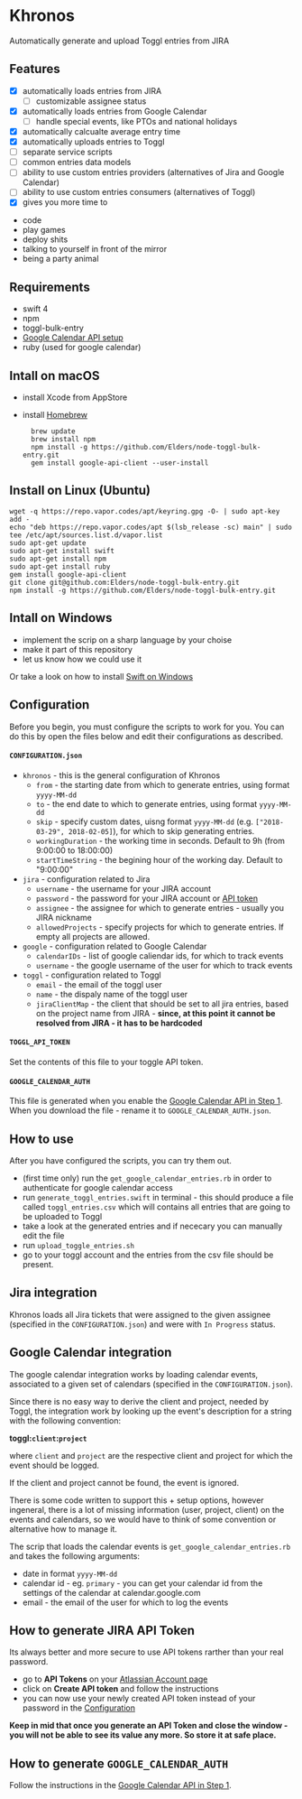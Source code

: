 # Khronos

Automatically generate and upload Toggl entries from JIRA

## Features
- [x] automatically loads entries from JIRA
	- [ ] customizable assignee status
- [x] automatically loads entries from Google Calendar
	- [ ] handle special events, like PTOs and national holidays
- [x] automatically calcualte average entry time
- [x] automatically uploads entries to Toggl
- [ ] separate service scripts
- [ ] common entries data models
- [ ] ability to use custom entries providers (alternatives of Jira and Google Calendar)
- [ ] ability to use custom entries consumers (alternatives of Toggl)
- [x] gives you more time to 
- code
- play games
- deploy shits
- talking to yourself in front of the mirror
- being a party animal

## Requirements
- swift 4
- npm
- toggl-bulk-entry
- [Google Calendar API setup](https://developers.google.com/calendar/quickstart/ruby)
- ruby (used for google calendar)

## Intall on macOS

- install Xcode from AppStore
- install [Homebrew](https://brew.sh)

		brew update
		brew install npm
		npm install -g https://github.com/Elders/node-toggl-bulk-entry.git
		gem install google-api-client --user-install

## Install on Linux (Ubuntu)

	wget -q https://repo.vapor.codes/apt/keyring.gpg -O- | sudo apt-key add -
	echo "deb https://repo.vapor.codes/apt $(lsb_release -sc) main" | sudo tee /etc/apt/sources.list.d/vapor.list
	sudo apt-get update
	sudo apt-get install swift
	sudo apt-get install npm
	sudo apt-get install ruby
	gem install google-api-client
	git clone git@github.com:Elders/node-toggl-bulk-entry.git
	npm install -g https://github.com/Elders/node-toggl-bulk-entry.git

## Intall on Windows

- implement the scrip on a sharp language by your choise
- make it part of this repository
- let us know how we could use it

Or take a look on how to install [Swift on Windows](https://github.com/apple/swift/blob/master/docs/Windows.md)

## Configuration

Before you begin, you must configure the scripts to work for you. You can do this by open the files below and edit their configurations as described.

#### `CONFIGURATION.json`
- `khronos` - this is the general configuration of Khronos
	- `from` - the starting date from which to generate entries, using format `yyyy-MM-dd`
	- `to` - the end date to which to generate entries, using format `yyyy-MM-dd`
	- `skip` - specify custom dates, uisng format `yyyy-MM-dd` (e.g. `["2018-03-29", 2018-02-05]`), for which to skip generating entries.
	- `workingDuration` - the working time in seconds. Default to 9h (from 9:00:00 to 18:00:00)
	- `startTimeString` - the begining hour of the working day. Default to "9:00:00"
- `jira` - configuration related to Jira
	- `username` - the username for your JIRA account
	- `password` - the password for your JIRA account or [API token](#how-to-generate-jira-api-token) 
	- `assignee` - the assignee for which to generate entries - usually you JIRA nickname
	- `allowedProjects` - specify projects for which to generate entries. If empty all projects are allowed.
- `google` - configuration related to Google Calendar
	- `calendarIDs` - list of google caliendar ids, for which to track events
	- `username` - the google username of the user for which to track events
- `toggl` - configuration related to Toggl
	- `email` - the email of the toggl user
	- `name` - the dispaly name of the toggl user
	- `jiraClientMap` - the client that should be set to all jira entries, based on the project name from JIRA - **since, at this point it cannot be resolved from JIRA - it has to be hardcoded**


#### `TOGGL_API_TOKEN`
Set the contents of this file to  your toggle API token.

#### `GOOGLE_CALENDAR_AUTH`
This file is generated when you enable the [Google Calendar API in Step 1](https://developers.google.com/calendar/quickstart/ruby).
When you download the file - rename it to `GOOGLE_CALENDAR_AUTH.json`.

## How to use

After you have configured the scripts, you can try them out.

- (first time only) run the `get_google_calendar_entries.rb` in order to authenticate for google calendar access
- run `generate_toggl_entries.swift` in terminal - this should produce a file called `toggl_entries.csv` which will contains all entries that are going to be uploaded to Toggl
- take a look at the generated entries and if nececary you can manually edit the file
- run `upload_toggle_entries.sh`
- go to your toggl account and the entries from the csv file should be present.

## Jira integration

Khronos loads all Jira tickets that were assigned to the given assignee (specified in the `CONFIGURATION.json`) and were with `In Progress` status.

## Google Calendar integration

The google calendar integration works by loading calendar events, associated to a given set of calendars (specified in the `CONFIGURATION.json`).

Since there is no easy way to derive the client and project, needed by Toggl, the integration work by looking up the event's description for a string with the following convention:

**toggl:`client`:`project`**

where `client` and `project` are the respective client and project for which the event should be logged.

If the client and project cannot be found, the event is ignored.

There is some code written to support this + setup options, however ingeneral, there is a lot of missing information (user, project, client) on the events and calendars, so we would have to think of some convention or alternative how to manage it.

The scrip that loads the calendar events is `get_google_calendar_entries.rb` and takes the following arguments:

- date in format `yyyy-MM-dd`
- calendar id - eg. `primary` - you can get your calendar id from the settings of the calendar at calendar.google.com
- email - the email of the user for which to log the events

## How to generate JIRA API Token

Its always better and more secure to use API tokens rarther than your real password. 
- go to **API Tokens** on your [Atlassian Account page](https://id.atlassian.com/manage/api-tokens)
- click on **Create API token** and follow the instructions
- you can now use your newly created API token instead of your password in the [Configuration](#configuration)

**Keep in mid that once you generate an API Token and close the window - you will not be able to see its value any more. So store it at safe place.**

## How to generate `GOOGLE_CALENDAR_AUTH `

Follow the instructions in the [Google Calendar API in Step 1](https://developers.google.com/calendar/quickstart/ruby).
